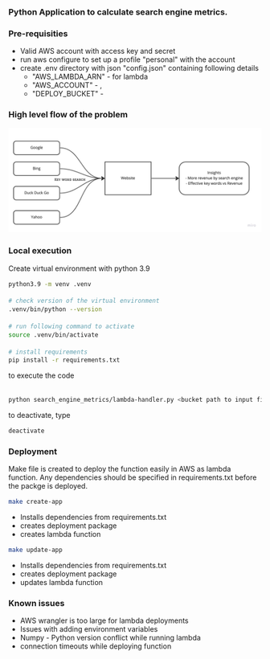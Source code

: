 ### Python Application to calculate search engine metrics.

### Pre-requisities

- Valid AWS account with access key and secret
- run aws configure to set up a profile "personal" with the account
- create .env directory with json "config.json" containing following details
    - "AWS_LAMBDA_ARN" - <ARN> for lambda
    - "AWS_ACCOUNT" - <AWS Account Id>,
    - "DEPLOY_BUCKET" - <Bucket for the deployment zip to reside>

### High level flow of the problem

![high level flow - business problem ](search_engine.jpg)


### Local execution

Create virtual environment with python 3.9

```bash
python3.9 -m venv .venv

# check version of the virtual environment
.venv/bin/python --version

# run following command to activate
source .venv/bin/activate

# install requirements
pip install -r requirements.txt

```
to execute the code

```bash

python search_engine_metrics/lambda-handler.py <bucket path to input file>

```

to deactivate, type
```bash
deactivate
```

### Deployment

Make file is created to deploy the function easily in AWS as lambda function. Any dependencies should be specified in requirements.txt before the packge is deployed. 

```bash
make create-app
```

- Installs dependencies from requirements.txt 
- creates deployment package
- creates lambda function

```bash
make update-app
```

- Installs dependencies from requirements.txt 
- creates deployment package
- updates lambda function

### Known issues

- AWS wrangler is too large for lambda deployments
- Issues with adding environment variables
- Numpy - Python version conflict while running lambda
- connection timeouts while deploying function